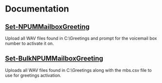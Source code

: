 # Documentation

## [Set-NPUMMailboxGreeting](/docs/Set-NPUMMailboxGreeting.md)

Upload all WAV files found in C:\Greetings and prompt for the voicemail box number to activate it on.


## [Set-BulkNPUMMailboxGreeting](/docs/Set-BulkNPUMMailboxGreeting)

Uploads all WAV files found in C:\Greetings along with the mbs.csv file to use for greetings activation.